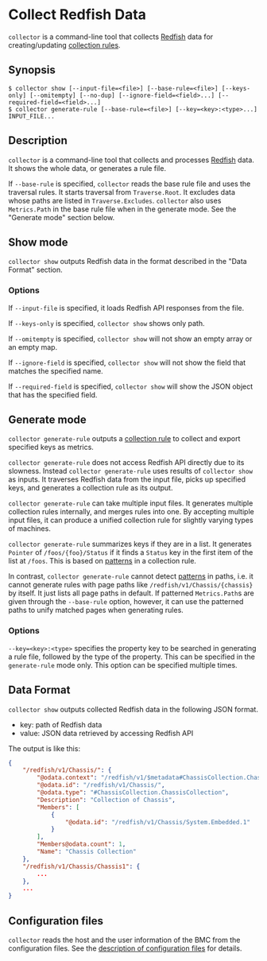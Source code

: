 Collect Redfish Data
====================

`collector` is a command-line tool that collects [Redfish][] data for creating/updating [collection rules](rule.md).

Synopsis
--------

```console
$ collector show [--input-file=<file>] [--base-rule=<file>] [--keys-only] [--omitempty] [--no-dup] [--ignore-field=<field>...] [--required-field=<field>...]
$ collector generate-rule [--base-rule=<file>] [--key=<key>:<type>...] INPUT_FILE...
```

Description
-----------

`collector` is a command-line tool that collects and processes [Redfish][] data.
It shows the whole data, or generates a rule file.

If `--base-rule` is specified, `collector` reads the base rule file and uses the traversal rules.
It starts traversal from `Traverse.Root`.
It excludes data whose paths are listed in `Traverse.Excludes`.
`collector` also uses `Metrics.Path` in the base rule file when in the generate mode.
See the "Generate mode" section below.

Show mode
---------

`collector show` outputs Redfish data in the format described in the "Data Format" section.

### Options

If `--input-file` is specified, it loads Redfish API responses from the file.

If `--keys-only` is specified, `collector show` shows only path.

If `--omitempty` is specified, `collector show` will not show an empty array or an empty map.

If `--ignore-field` is specified, `collector show` will not show the field that matches the specified name.

If `--required-field` is specified, `collector show` will show the JSON object that has the specified field.

Generate mode
-------------

`collector generate-rule` outputs a [collection rule](rule.md) to collect and export specified keys as metrics.

`collector generate-rule` does not access Redfish API directly due to its slowness.
Instead `collector generate-rule` uses results of `collector show` as inputs.
It traverses Redfish data from the input file, picks up specified keys, and generates a collection rule as its output.

`collector generate-rule` can take multiple input files.
It generates multiple collection rules internally, and merges rules into one.
By accepting multiple input files, it can produce a unified collection rule for slightly varying types of machines.

`collector generate-rule` summarizes keys if they are in a list.
It generates `Pointer` of `/foos/{foo}/Status` if it finds a `Status` key in the first item of the list at `/foos`.
This is based on [patterns](rule.md#patterned-pointer) in a collection rule.

In contrast, `collector generate-rule` cannot detect [patterns](rule.md#patterned-path) in paths, i.e. it cannot generate rules with page paths like `/redfish/v1/Chassis/{chassis}` by itself.
It just lists all page paths in default.
If patterned `Metrics.Path`s are given through the `--base-rule` option, however, it can use the patterned paths to unify matched pages when generating rules.

### Options

`--key=<key>:<type>` specifies the property key to be searched in generating a rule file, followed by the type of the property.
This can be specified in the `generate-rule` mode only.
This option can be specified multiple times.

Data Format
-----------

`collector show` outputs collected Redfish data in the following JSON format.

- key: path of Redfish data
- value: JSON data retrieved by accessing Redfish API

The output is like this:

```json
{
    "/redfish/v1/Chassis/": {
        "@odata.context": "/redfish/v1/$metadata#ChassisCollection.ChassisCollection",
        "@odata.id": "/redfish/v1/Chassis/",
        "@odata.type": "#ChassisCollection.ChassisCollection",
        "Description": "Collection of Chassis",
        "Members": [
            {
                "@odata.id": "/redfish/v1/Chassis/System.Embedded.1"
            }
        ],
        "Members@odata.count": 1,
        "Name": "Chassis Collection"
    },
    "/redfish/v1/Chassis/Chassis1": {
        ...
    },
    ...
}
```

Configuration files
-------------------

`collector` reads the host and the user information of the BMC from
the configuration files.
See the [description of configuration files](config.md) for details.


[Redfish]: https://www.dmtf.org/standards/redfish
